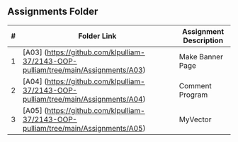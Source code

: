 ##  Assignments Folder

|   #   | Folder Link                                                                          | Assignment Description |
| :---: | ------------------------------------------------------------------------------------ | ---------------------- |
|   1   | [A03] (https://github.com/klpulliam-37/2143-OOP-pulliam/tree/main/Assignments/A03)   | Make Banner Page       |
|   2   | [A04]   (https://github.com/klpulliam-37/2143-OOP-pulliam/tree/main/Assignments/A04) | Comment Program        |
|   3   | [A05]   (https://github.com/klpulliam-37/2143-OOP-pulliam/tree/main/Assignments/A05) | MyVector               |